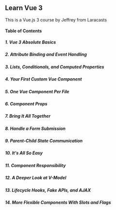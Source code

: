 ## Learn Vue 3

This is a Vue.js 3 course by Jeffrey from Laracasts

#### Table of Contents

##### 1. Vue 3 Absolute Basics

##### 2. Attribute Binding and Event Handling

##### 3. Lists, Conditionals, and Computed Properties

##### 4. Your First Custom Vue Component

##### 5. One Vue Component Per File

##### 6. Component Props

##### 7. Bring It All Together

##### 8. Handle a Form Submission

##### 9. Parent-Child State Communication

##### 10. It's All So Easy

##### 11. Component Responsibility

##### 12. A Deeper Look at V-Model

##### 13. Lifecycle Hooks, Fake APIs, and AJAX

##### 14. More Flexible Components With Slots and Flags
